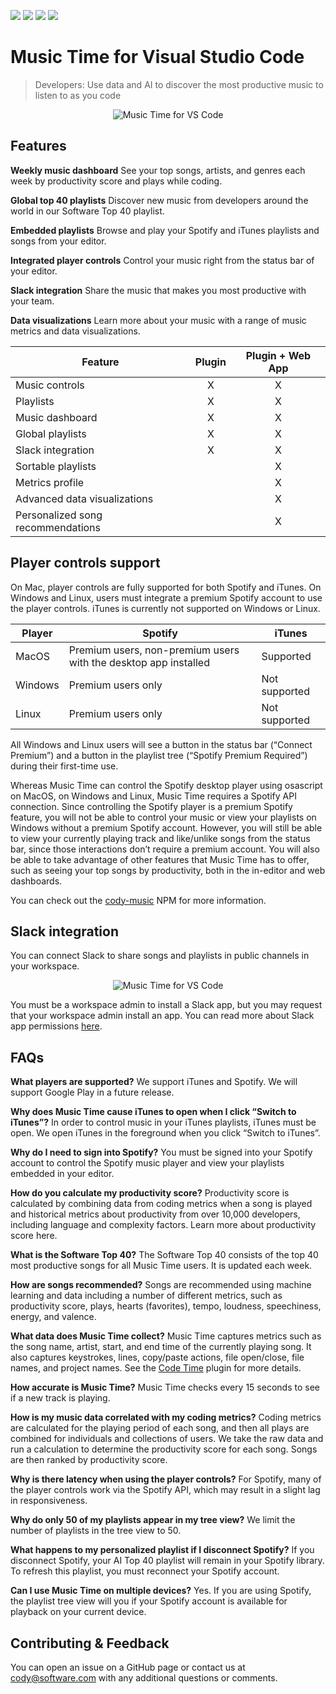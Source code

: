 [![](https://vsmarketplacebadge.apphb.com/version-short/softwaredotcom.swdc-vscode.svg)](https://marketplace.visualstudio.com/items?itemName=softwaredotcom.swdc-vscode) [![](https://vsmarketplacebadge.apphb.com/installs-short/softwaredotcom.swdc-vscode.svg)](https://marketplace.visualstudio.com/items?itemName=softwaredotcom.swdc-vscode) [![](https://vsmarketplacebadge.apphb.com/rating-short/softwaredotcom.swdc-vscode.svg)](https://marketplace.visualstudio.com/items?itemName=softwaredotcom.swdc-vscode)
[![](https://aka.ms/vsls-badge)](https://aka.ms/vsls)

# Music Time for Visual Studio Code

> Developers: Use data and AI to discover the most productive music to listen to as you code

<p align="center" style="margin: 0 10%">
  <img src="https://swdc-static-assets.s3-us-west-1.amazonaws.com/music-time-dashboard.png" alt="Music Time for VS Code" />
</p>

## Features

**Weekly music dashboard**
See your top songs, artists, and genres each week by productivity score and plays while coding.

**Global top 40 playlists**
Discover new music from developers around the world in our Software Top 40 playlist.

**Embedded playlists**
Browse and play your Spotify and iTunes playlists and songs from your editor.

**Integrated player controls**
Control your music right from the status bar of your editor. 

**Slack integration**
Share the music that makes you most productive with your team.

**Data visualizations**
Learn more about your music with a range of music metrics and data visualizations.

| Feature                           | Plugin            | Plugin + Web App  |
| --------------------------------- |:-----------------:|:-----------------:|
| Music controls                    |         X         |         X         |
| Playlists                         |         X         |         X         |
| Music dashboard                   |         X         |         X         |
| Global playlists                  |         X         |         X         |
| Slack integration                 |         X         |         X         |
| Sortable playlists                |                   |         X         |
| Metrics profile                   |                   |         X         |
| Advanced data visualizations      |                   |         X         |
| Personalized song recommendations |                   |         X         |

## Player controls support

On Mac, player controls are fully supported for both Spotify and iTunes. On Windows and Linux, users must integrate a premium Spotify account to use the player controls. iTunes is currently not supported on Windows or Linux.

| Player  | Spotify                                                         | iTunes        |
|---------|-----------------------------------------------------------------|---------------|
| MacOS   | Premium users, non-premium users with the desktop app installed | Supported     |
| Windows | Premium users only                                              | Not supported |
| Linux   | Premium users only                                              | Not supported |

All Windows and Linux users will see a button in the status bar (“Connect Premium”) and a button in the playlist tree (“Spotify Premium Required”) during their first-time use.

Whereas Music Time can control the Spotify desktop player using osascript on MacOS, on Windows and Linux, Music Time requires a Spotify API connection. Since controlling the Spotify player is a premium Spotify feature, you will not be able to control your music or view your playlists on Windows without a premium Spotify account. However, you will still be able to view your currently playing track and like/unlike songs from the status bar, since those interactions don’t require a premium account. You will also be able to take advantage of other features that Music Time has to offer, such as seeing your top songs by productivity, both in the in-editor and web dashboards. 

You can check out the [cody-music](https://www.npmjs.com/package/cody-music) NPM for more information.

## Slack integration

You can connect Slack to share songs and playlists in public channels in your workspace.

<p align="center" style="margin: 0 10%">
  <img src="https://swdc-static-assets.s3-us-west-1.amazonaws.com/music-time-integrate-slack.png" alt="Music Time for VS Code" />
</p>

You must be a workspace admin to install a Slack app, but you may request that your workspace admin install an app. You can read more about Slack app permissions [here](https://get.slack.help/hc/en-us/articles/202035138-Add-an-app-to-your-workspace).

## FAQs

**What players are supported?**
We support iTunes and Spotify. We will support Google Play in a future release.

**Why does Music Time cause iTunes to open when I click “Switch to iTunes”?**
In order to control music in your iTunes playlists, iTunes must be open. We open iTunes in the foreground when you click “Switch to iTunes”.

**Why do I need to sign into Spotify?**
You must be signed into your Spotify account to control the Spotify music player and view your playlists embedded in your editor.

**How do you calculate my productivity score?**
Productivity score is calculated by combining data from coding metrics when a song is played and historical metrics about productivity from over 10,000 developers, including language and complexity factors. Learn more about productivity score here.  

**What is the Software Top 40?**
The Software Top 40 consists of the top 40 most productive songs for all Music Time users. It is updated each week.

**How are songs recommended?**
Songs are recommended using machine learning and data including a number of different metrics, such as productivity score, plays, hearts (favorites), tempo, loudness, speechiness, energy, and valence.

**What data does Music Time collect?**
Music Time captures metrics such as the song name, artist, start, and end time of the currently playing song. It also captures keystrokes, lines, copy/paste actions, file open/close, file names, and project names. See the [Code Time](https://marketplace.visualstudio.com/items?itemName=softwaredotcom.swdc-vscode&ssr=false#review-details) plugin for more details.

**How accurate is Music Time?**
Music Time checks every 15 seconds to see if a new track is playing. 

**How is my music data correlated with my coding metrics?**
Coding metrics are calculated for the playing period of each song, and then all plays are combined for individuals and collections of users. We take the raw data and run a calculation to determine the productivity score for each song. Songs are then ranked by productivity score.

**Why is there latency when using the player controls?**
For Spotify, many of the player controls work via the Spotify API, which may result in a slight lag in responsiveness.

**Why do only 50 of my playlists appear in my tree view?**
We limit the number of playlists in the tree view to 50.

**What happens to my personalized playlist if I disconnect Spotify?**
If you disconnect Spotify, your AI Top 40 playlist will remain in your Spotify library. To refresh this playlist, you must reconnect your Spotify account.

**Can I use Music Time on multiple devices?**
Yes. If you are using Spotify, the playlist tree view will you if your Spotify account is available for playback on your current device.

## Contributing & Feedback

You can open an issue on a GitHub page or contact us at [cody@software.com](mailto:cody@software.com) with any additional questions or comments.
